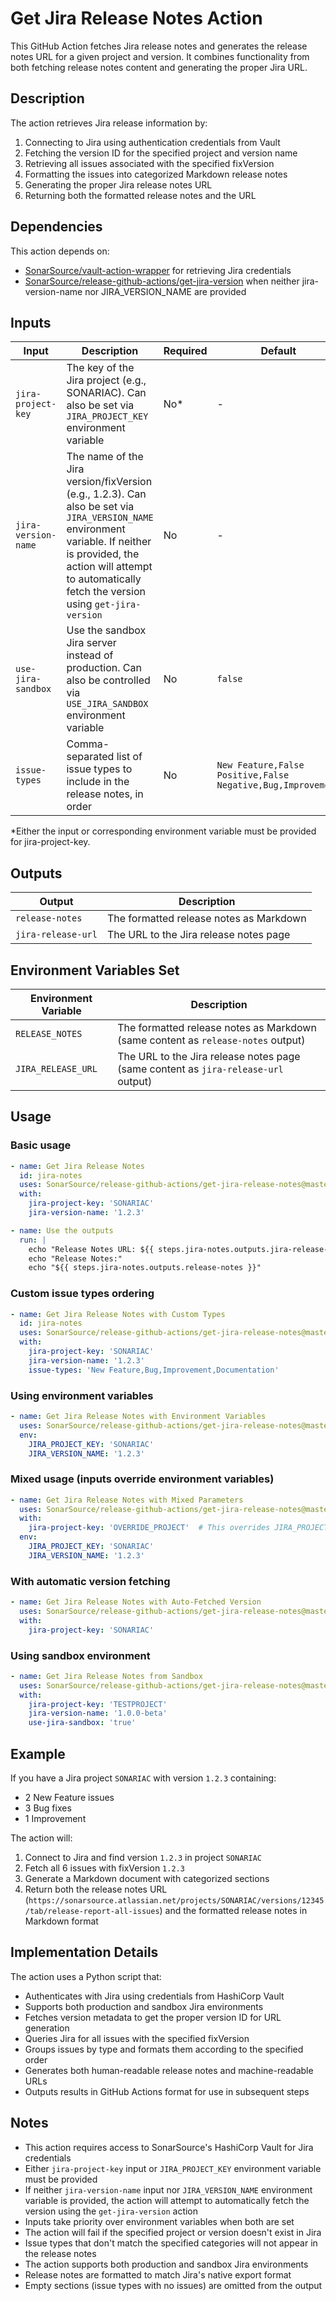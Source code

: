 # Get Jira Release Notes Action

This GitHub Action fetches Jira release notes and generates the release notes URL for a given project and version. It combines functionality from both fetching release notes content and generating the proper Jira URL.

## Description

The action retrieves Jira release information by:
1. Connecting to Jira using authentication credentials from Vault
2. Fetching the version ID for the specified project and version name
3. Retrieving all issues associated with the specified fixVersion
4. Formatting the issues into categorized Markdown release notes
5. Generating the proper Jira release notes URL
6. Returning both the formatted release notes and the URL

## Dependencies

This action depends on:
- [SonarSource/vault-action-wrapper](https://github.com/SonarSource/vault-action-wrapper) for retrieving Jira credentials
- [SonarSource/release-github-actions/get-jira-version](https://github.com/SonarSource/release-github-actions) when neither jira-version-name nor JIRA_VERSION_NAME are provided

## Inputs

| Input               | Description                                                                                                                                                                                                                      | Required | Default                                                     |
|---------------------|----------------------------------------------------------------------------------------------------------------------------------------------------------------------------------------------------------------------------------|----------|-------------------------------------------------------------|
| `jira-project-key`  | The key of the Jira project (e.g., SONARIAC). Can also be set via `JIRA_PROJECT_KEY` environment variable                                                                                                                        | No*      | -                                                           |
| `jira-version-name` | The name of the Jira version/fixVersion (e.g., 1.2.3). Can also be set via `JIRA_VERSION_NAME` environment variable. If neither is provided, the action will attempt to automatically fetch the version using `get-jira-version` | No       | -                                                           |
| `use-jira-sandbox`  | Use the sandbox Jira server instead of production. Can also be controlled via `USE_JIRA_SANDBOX` environment variable                                                                                                            | No       | `false`                                                     |
| `issue-types`       | Comma-separated list of issue types to include in the release notes, in order                                                                                                                                                    | No       | `New Feature,False Positive,False Negative,Bug,Improvement` |

*Either the input or corresponding environment variable must be provided for jira-project-key.

## Outputs

| Output             | Description                             |
|--------------------|-----------------------------------------|
| `release-notes`    | The formatted release notes as Markdown |
| `jira-release-url` | The URL to the Jira release notes page  |

## Environment Variables Set

| Environment Variable | Description                                                                        |
|----------------------|------------------------------------------------------------------------------------|
| `RELEASE_NOTES`      | The formatted release notes as Markdown (same content as `release-notes` output)   |
| `JIRA_RELEASE_URL`   | The URL to the Jira release notes page (same content as `jira-release-url` output) |

## Usage

### Basic usage

```yaml
- name: Get Jira Release Notes
  id: jira-notes
  uses: SonarSource/release-github-actions/get-jira-release-notes@master
  with:
    jira-project-key: 'SONARIAC'
    jira-version-name: '1.2.3'

- name: Use the outputs
  run: |
    echo "Release Notes URL: ${{ steps.jira-notes.outputs.jira-release-url }}"
    echo "Release Notes:"
    echo "${{ steps.jira-notes.outputs.release-notes }}"
```

### Custom issue types ordering

```yaml
- name: Get Jira Release Notes with Custom Types
  id: jira-notes
  uses: SonarSource/release-github-actions/get-jira-release-notes@master
  with:
    jira-project-key: 'SONARIAC'
    jira-version-name: '1.2.3'
    issue-types: 'New Feature,Bug,Improvement,Documentation'
```

### Using environment variables

```yaml
- name: Get Jira Release Notes with Environment Variables
  uses: SonarSource/release-github-actions/get-jira-release-notes@master
  env:
    JIRA_PROJECT_KEY: 'SONARIAC'
    JIRA_VERSION_NAME: '1.2.3'
```

### Mixed usage (inputs override environment variables)

```yaml
- name: Get Jira Release Notes with Mixed Parameters
  uses: SonarSource/release-github-actions/get-jira-release-notes@master
  with:
    jira-project-key: 'OVERRIDE_PROJECT'  # This overrides JIRA_PROJECT_KEY
  env:
    JIRA_PROJECT_KEY: 'SONARIAC'
    JIRA_VERSION_NAME: '1.2.3'
```

### With automatic version fetching

```yaml
- name: Get Jira Release Notes with Auto-Fetched Version
  uses: SonarSource/release-github-actions/get-jira-release-notes@master
  with:
    jira-project-key: 'SONARIAC'
```

### Using sandbox environment

```yaml
- name: Get Jira Release Notes from Sandbox
  uses: SonarSource/release-github-actions/get-jira-release-notes@master
  with:
    jira-project-key: 'TESTPROJECT'
    jira-version-name: '1.0.0-beta'
    use-jira-sandbox: 'true'
```

## Example

If you have a Jira project `SONARIAC` with version `1.2.3` containing:
- 2 New Feature issues
- 3 Bug fixes
- 1 Improvement

The action will:
1. Connect to Jira and find version `1.2.3` in project `SONARIAC`
2. Fetch all 6 issues with fixVersion `1.2.3`
3. Generate a Markdown document with categorized sections
4. Return both the release notes URL (`https://sonarsource.atlassian.net/projects/SONARIAC/versions/12345/tab/release-report-all-issues`) and the formatted release notes in Markdown format

## Implementation Details

The action uses a Python script that:
- Authenticates with Jira using credentials from HashiCorp Vault
- Supports both production and sandbox Jira environments
- Fetches version metadata to get the proper version ID for URL generation
- Queries Jira for all issues with the specified fixVersion
- Groups issues by type and formats them according to the specified order
- Generates both human-readable release notes and machine-readable URLs
- Outputs results in GitHub Actions format for use in subsequent steps

## Notes

- This action requires access to SonarSource's HashiCorp Vault for Jira credentials
- Either `jira-project-key` input or `JIRA_PROJECT_KEY` environment variable must be provided
- If neither `jira-version-name` input nor `JIRA_VERSION_NAME` environment variable is provided, the action will attempt to automatically fetch the version using the `get-jira-version` action
- Inputs take priority over environment variables when both are set
- The action will fail if the specified project or version doesn't exist in Jira
- Issue types that don't match the specified categories will not appear in the release notes
- The action supports both production and sandbox Jira environments
- Release notes are formatted to match Jira's native export format
- Empty sections (issue types with no issues) are omitted from the output
